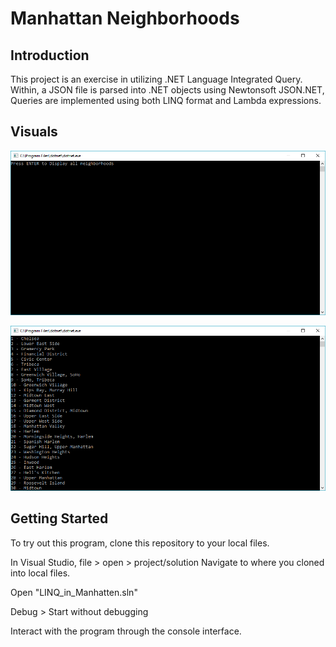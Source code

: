 # Manhattan Neighborhoods

## Introduction

This project is an exercise in utilizing .NET Language Integrated Query.
Within, a JSON file is parsed into .NET objects using Newtonsoft JSON.NET,
Queries are implemented using both LINQ format and Lambda expressions.

## Visuals

![introduction](./LINQ_In_Manhatten/Assets/query.PNG)

![results](./LINQ_In_Manhatten/Assets/results.PNG)

## Getting Started

To try out this program, clone this repository to your local files.

In Visual Studio, file > open > project/solution Navigate to where you cloned into local files.

Open "LINQ_in_Manhatten.sln" 

Debug > Start without debugging

Interact with the program through the console interface.
